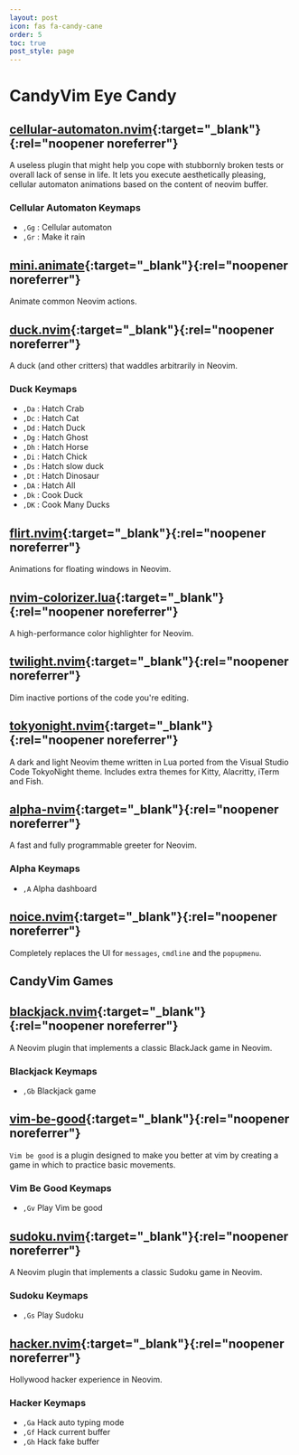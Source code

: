 ```yaml
---
layout: post
icon: fas fa-candy-cane
order: 5
toc: true
post_style: page
---
```


# CandyVim Eye Candy

## [cellular-automaton.nvim](https://github.com/eandrju/cellular-automaton.nvim){:target="\_blank"}{:rel="noopener noreferrer"}

A useless plugin that might help you cope with stubbornly broken tests or
overall lack of sense in life. It lets you execute aesthetically pleasing,
cellular automaton animations based on the content of neovim buffer.

### Cellular Automaton Keymaps

- `,Gg` : Cellular automaton
- `,Gr` : Make it rain

## [mini.animate](https://github.com/echasnovski/mini.animate){:target="\_blank"}{:rel="noopener noreferrer"}

Animate common Neovim actions.

## [duck.nvim](https://github.com/tamton-aquib/duck.nvim){:target="\_blank"}{:rel="noopener noreferrer"}

A duck (and other critters) that waddles arbitrarily in Neovim.

### Duck Keymaps

- `,Da` : Hatch Crab
- `,Dc` : Hatch Cat
- `,Dd` : Hatch Duck
- `,Dg` : Hatch Ghost
- `,Dh` : Hatch Horse
- `,Di` : Hatch Chick
- `,Ds` : Hatch slow duck
- `,Dt` : Hatch Dinosaur
- `,DA` : Hatch All
- `,Dk` : Cook Duck
- `,DK` : Cook Many Ducks

## [flirt.nvim](https://github.com/tamton-aquib/flirt.nvim){:target="\_blank"}{:rel="noopener noreferrer"}

Animations for floating windows in Neovim.

## [nvim-colorizer.lua](https://github.com/NvChad/nvim-colorizer.lua){:target="\_blank"}{:rel="noopener noreferrer"}

A high-performance color highlighter for Neovim.

## [twilight.nvim](https://github.com/folke/twilight.nvim){:target="\_blank"}{:rel="noopener noreferrer"}

Dim inactive portions of the code you're editing.

## [tokyonight.nvim](https://github.com/folke/tokyonight.nvim){:target="\_blank"}{:rel="noopener noreferrer"}

A dark and light Neovim theme written in Lua ported from the Visual Studio Code
TokyoNight theme. Includes extra themes for Kitty, Alacritty, iTerm and Fish.

## [alpha-nvim](https://github.com/goolord/alpha-nvim){:target="\_blank"}{:rel="noopener noreferrer"}

A fast and fully programmable greeter for Neovim.

### Alpha Keymaps

- `,A` Alpha dashboard

## [noice.nvim](https://github.com/folke/noice.nvim){:target="\_blank"}{:rel="noopener noreferrer"}

Completely replaces the UI for `messages`, `cmdline` and the `popupmenu`.

## CandyVim Games

## [blackjack.nvim](https://github.com/alanfortlink/blackjack.nvim){:target="\_blank"}{:rel="noopener noreferrer"}

A Neovim plugin that implements a classic BlackJack game in Neovim.

### Blackjack Keymaps

- `,Gb` Blackjack game

## [vim-be-good](https://github.com/ThePrimeagen/vim-be-good){:target="\_blank"}{:rel="noopener noreferrer"}

`Vim be good` is a plugin designed to make you better at vim by creating
a game in which to practice basic movements.

### Vim Be Good Keymaps

- `,Gv` Play Vim be good

## [sudoku.nvim](https://github.com/jim-fx/sudoku.nvim){:target="\_blank"}{:rel="noopener noreferrer"}

A Neovim plugin that implements a classic Sudoku game in Neovim.

### Sudoku Keymaps

- `,Gs` Play Sudoku

## [hacker.nvim](https://github.com/letieu/hacker.nvim){:target="\_blank"}{:rel="noopener noreferrer"}

Hollywood hacker experience in Neovim.

### Hacker Keymaps

- `,Ga` Hack auto typing mode
- `,Gf` Hack current buffer
- `,Gh` Hack fake buffer
